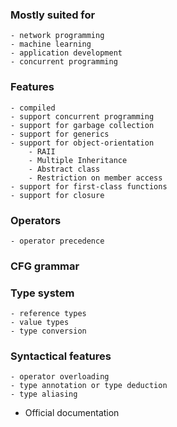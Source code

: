 ### Mostly suited for
	- network programming
	- machine learning 
	- application development
	- concurrent programming

### Features
	- compiled 
	- support concurrent programming
	- support for garbage collection
	- support for generics
	- support for object-orientation
		- RAII
		- Multiple Inheritance
		- Abstract class
		- Restriction on member access
	- support for first-class functions
	- support for closure

### Operators
	- operator precedence  

### CFG grammar

### Type system
	- reference types
	- value types
	- type conversion

### Syntactical features
	- operator overloading
	- type annotation or type deduction
	- type aliasing

- Official documentation